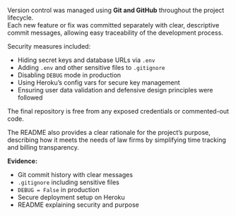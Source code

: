 Version control was managed using **Git and GitHub** throughout the project lifecycle.  
Each new feature or fix was committed separately with clear, descriptive commit messages, allowing easy traceability of the development process.  

Security measures included:
- Hiding secret keys and database URLs via `.env`  
- Adding `.env` and other sensitive files to `.gitignore`  
- Disabling `DEBUG` mode in production  
- Using Heroku’s config vars for secure key management  
- Ensuring user data validation and defensive design principles were followed  

The final repository is free from any exposed credentials or commented-out code.  

The README also provides a clear rationale for the project’s purpose, describing how it meets the needs of law firms by simplifying time tracking and billing transparency.

**Evidence:**
- Git commit history with clear messages  
- `.gitignore` including sensitive files  
- `DEBUG = False` in production  
- Secure deployment setup on Heroku  
- README explaining security and purpose  